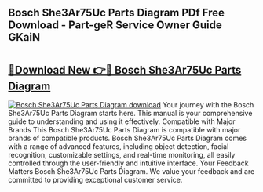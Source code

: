 ## Bosch She3Ar75Uc Parts Diagram PDf Free Download - Part-geR Service Owner Guide GKaiN

# <h2><a href="http://dft8ty.blite.top/?on=Bosch+She3Ar75Uc+Parts+Diagram">🔗Download New 👉🔴 Bosch She3Ar75Uc Parts Diagram</a></h2>

[![Bosch She3Ar75Uc Parts Diagram download](https://i.imgur.com/lujVjoI.png)](http://dft8ty.blite.top/?on=Bosch+She3Ar75Uc+Parts+Diagram)
Your journey with the Bosch She3Ar75Uc Parts Diagram starts here. This manual is your comprehensive guide to understanding and using it effectively. Compatible with Major Brands This Bosch She3Ar75Uc Parts Diagram is compatible with major brands of compatible products. Bosch She3Ar75Uc Parts Diagram comes with a range of advanced features, including object detection, facial recognition, customizable settings, and real-time monitoring, all easily controlled through the user-friendly and intuitive interface. Your Feedback Matters Bosch She3Ar75Uc Parts Diagram. We value your feedback and are committed to providing exceptional customer service.
